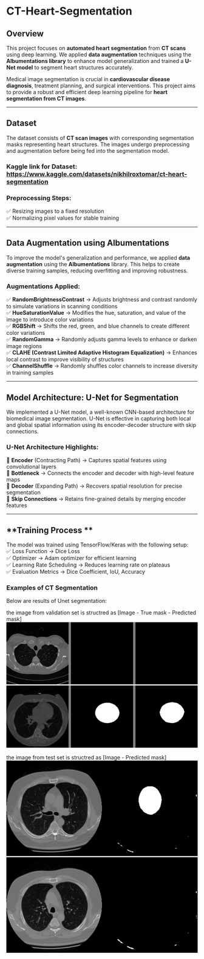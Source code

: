 # CT-Heart-Segmentation

## **Overview**  
This project focuses on **automated heart segmentation** from **CT scans** using deep learning. We applied **data augmentation** techniques using the **Albumentations library** to enhance model generalization and trained a **U-Net model** to segment heart structures accurately.  

Medical image segmentation is crucial in **cardiovascular disease diagnosis**, treatment planning, and surgical interventions. This project aims to provide a robust and efficient deep learning pipeline for **heart segmentation from CT images**.  

---

## **Dataset** 
The dataset consists of **CT scan images** with corresponding segmentation masks representing heart structures. The images undergo preprocessing and augmentation before being fed into the segmentation model.  

### **Kaggle link for Dataset:** https://www.kaggle.com/datasets/nikhilroxtomar/ct-heart-segmentation

### **Preprocessing Steps:**
✅ Resizing images to a fixed resolution  
✅ Normalizing pixel values for stable training  

---

## **Data Augmentation using Albumentations**  
To improve the model's generalization and performance, we applied **data augmentation** using the **Albumentations** library. This helps to create diverse training samples, reducing overfitting and improving robustness.  

### **Augmentations Applied:**
✅ **RandomBrightnessContrast** → Adjusts brightness and contrast randomly to simulate variations in scanning conditions  
✅ **HueSaturationValue** → Modifies the hue, saturation, and value of the image to introduce color variations  
✅ **RGBShift** → Shifts the red, green, and blue channels to create different color variations  
✅ **RandomGamma** → Randomly adjusts gamma levels to enhance or darken image regions  
✅ **CLAHE (Contrast Limited Adaptive Histogram Equalization)** → Enhances local contrast to improve visibility of structures  
✅ **ChannelShuffle** → Randomly shuffles color channels to increase diversity in training samples  

---

## **Model Architecture: U-Net for Segmentation**  
We implemented a U-Net model, a well-known CNN-based architecture for biomedical image segmentation. U-Net is effective in capturing both local and global spatial information using its encoder-decoder structure with skip connections.  

### **U-Net Architecture Highlights:**
🔹 **Encoder** (Contracting Path) → Captures spatial features using convolutional layers  
🔹 **Bottleneck** → Connects the encoder and decoder with high-level feature maps  
🔹 **Decoder** (Expanding Path) → Recovers spatial resolution for precise segmentation  
🔹 **Skip Connections** → Retains fine-grained details by merging encoder features  

---

## **Training Process **  
The model was trained using TensorFlow/Keras with the following setup:  
✅ Loss Function → Dice Loss  
✅ Optimizer → Adam optimizer for efficient learning  
✅ Learning Rate Scheduling → Reduces learning rate on plateaus  
✅ Evaluation Metrics → Dice Coefficient, IoU, Accuracy   


### Examples of CT Segmentation
Below are results of Unet segmentation:

the image from validation set is structred as [Image - True mask - Predicted mask] 
![Heart Segmentation Visualization](results/CT1.png)  
![Heart Segmentation Visualization](results/CT3.png)

the image from test set is structred as [Image - Predicted mask] 
![Heart Segmentation Visualization](results/CT7.png)  
![Heart Segmentation Visualization](results/CT8.png)
